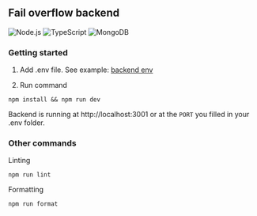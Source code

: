 ## Fail overflow backend
![Node.js](https://img.shields.io/badge/-Node.js-000?&logo=node.js)
![TypeScript](https://img.shields.io/badge/-TypeScript-000?&logo=TypeScript)
![MongoDB](https://img.shields.io/badge/-MongoDB-000?&logo=MongoDB)

### Getting started

1. Add .env file. See example:
[backend env](https://github.com/eherra/failOverflow/blob/main/backend/.env.example)

2. Run command 
```
npm install && npm run dev
```

Backend is running at http://localhost:3001 or at the `PORT` you filled in your .env folder.


### Other commands

Linting
```
npm run lint
```

Formatting
```
npm run format
```